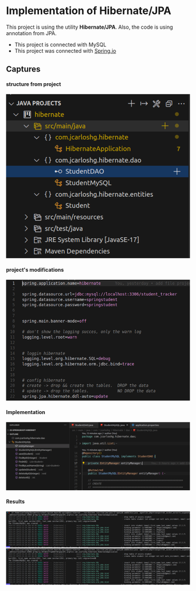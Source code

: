 # Implementation of Hibernate/JPA

This project is using the utility **Hibernate/JPA**. Also, the code is using annotation from JPA.

- This project is connected with MySQL
- This project was connected with [Spring.io](https://start.spring.io/)

## Captures

#### structure from project
![StudentDAO](./DOC_TO_RUN/shoots/Captura%20desde%202024-07-10%2015-40-52.png)

#### project's modifications
![StudentDAO](./DOC_TO_RUN/shoots/Captura%20desde%202024-07-10%2015-46-46.png)

#### Implementation
![StudentDAO](./DOC_TO_RUN/shoots/mysql.png)

#### Results
![StudentDAO](./DOC_TO_RUN/shoots/Captura%20desde%202024-07-10%2015-46-27.png)
![StudentDAO](./DOC_TO_RUN/shoots/Captura%20desde%202024-07-10%2015-46-27.png)
